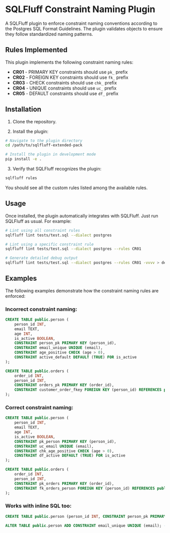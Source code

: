 # SQLFluff Constraint Naming Plugin

A SQLFluff plugin to enforce constraint naming conventions according to the Postgres SQL Format Guidelines. The plugin validates objects to ensure they follow standardized naming patterns.

## Rules Implemented

This plugin implements the following constraint naming rules:

- **CR01** - PRIMARY KEY constraints should use `pk_` prefix
- **CR02** - FOREIGN KEY constraints should use `fk_` prefix
- **CR03** - CHECK constraints should use `chk_` prefix
- **CR04** - UNIQUE constraints should use `uc_` prefix
- **CR05** - DEFAULT constraints should use `df_` prefix

## Installation

1. Clone the repository.

2. Install the plugin:

```bash
# Navigate to the plugin directory
cd /path/to/sqlfluff-extended-pack

# Install the plugin in development mode
pip install -e .
```

3. Verify that SQLFluff recognizes the plugin:

```bash
sqlfluff rules
```

You should see all the custom rules listed among the available rules.

## Usage

Once installed, the plugin automatically integrates with SQLFluff. Just run SQLFluff as usual.
For example:

```bash
# Lint using all constraint rules
sqlfluff lint tests/test.sql --dialect postgres

# Lint using a specific constraint rule
sqlfluff lint tests/test.sql --dialect postgres --rules CR01

# Generate detailed debug output
sqlfluff lint tests/test.sql --dialect postgres --rules CR01 -vvvv > debug.log
```

## Examples

The following examples demonstrate how the constraint naming rules are enforced:

### Incorrect constraint naming:

```sql
CREATE TABLE public.person (
    person_id INT,
    email TEXT,
    age INT,
    is_active BOOLEAN,
    CONSTRAINT person_pk PRIMARY KEY (person_id),
    CONSTRAINT email_unique UNIQUE (email),
    CONSTRAINT age_positive CHECK (age > 0),
    CONSTRAINT active_default DEFAULT (TRUE) FOR is_active
);

CREATE TABLE public.orders (
    order_id INT,
    person_id INT,
    CONSTRAINT orders_pk PRIMARY KEY (order_id),
    CONSTRAINT customer_order_fkey FOREIGN KEY (person_id) REFERENCES public.person(person_id)
);
```

### Correct constraint naming:

```sql
CREATE TABLE public.person (
    person_id INT,
    email TEXT,
    age INT,
    is_active BOOLEAN,
    CONSTRAINT pk_person PRIMARY KEY (person_id),
    CONSTRAINT uc_email UNIQUE (email),
    CONSTRAINT chk_age_positive CHECK (age > 0),
    CONSTRAINT df_active DEFAULT (TRUE) FOR is_active
);

CREATE TABLE public.orders (
    order_id INT,
    person_id INT,
    CONSTRAINT pk_orders PRIMARY KEY (order_id),
    CONSTRAINT fk_orders_person FOREIGN KEY (person_id) REFERENCES public.person(person_id)
);
```

### Works with inline SQL too:

```sql
CREATE TABLE public.person (person_id INT, CONSTRAINT person_pk PRIMARY KEY (person_id)); -- Will flag the PRIMARY KEY constraint on public.person table

ALTER TABLE public.person ADD CONSTRAINT email_unique UNIQUE (email); -- Will flag the UNIQUE constraint on public.person table
```
